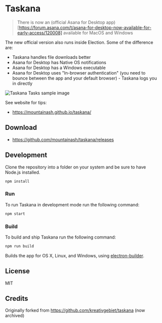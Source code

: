 # Taskana

> There is now an (official Asana for Desktop app)[https://forum.asana.com/t/asana-for-desktop-now-available-for-early-access/120008] available for MacOS and Windows

The new official version also runs inside Election. Some of the difference are:
- Taskana handles file downloads better
- Asana for Desktop has Native OS notifications
- Asana for Desktop has a Windows executable
- Asana for Desktop uses "In-browser authentication" (you need to bounce between the app and your default browser) - Taskana logs you in directly

![Taskana Tasks sample image](https://raw.githubusercontent.com/mountainash/taskana/develop/build/screenshot.png)

See website for tips:
- https://mountainash.github.io/taskana/

## Download

- https://github.com/mountainash/taskana/releases

## Development

Clone the repository into a folder on your system and be sure to have Node.js installed.

```sh
npm install
```

### Run

To run Taskana in development mode run the following command:

```sh
npm start
```

### Build

To build and ship Taskana run the following command:

```sh
npm run build
```

Builds the app for OS X, Linux, and Windows, using [electron-builder](https://github.com/electron-userland/electron-builder).

## License

MIT

## Credits

Originally forked from https://github.com/kreativgebiet/taskana (now archived)